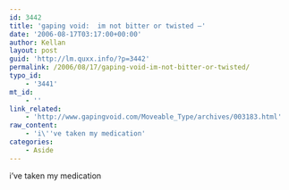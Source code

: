```yaml
---
id: 3442
title: 'gaping void:  im not bitter or twisted –'
date: '2006-08-17T03:17:00+00:00'
author: Kellan
layout: post
guid: 'http://lm.quxx.info/?p=3442'
permalink: /2006/08/17/gaping-void-im-not-bitter-or-twisted/
typo_id:
    - '3441'
mt_id:
    - ''
link_related:
    - 'http://www.gapingvoid.com/Moveable_Type/archives/003183.html'
raw_content:
    - 'i\''ve taken my medication'
categories:
    - Aside
---
```


i’ve taken my medication